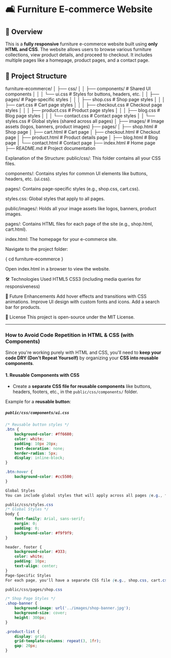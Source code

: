 # 🛋️ Furniture E-commerce Website

## 📌 Overview

This is a **fully responsive** furniture e-commerce website built using **only HTML and CSS**. The website allows users to browse various furniture collections, view product details, and proceed to checkout. It includes multiple pages like a homepage, product pages, and a contact page.

## 📁 Project Structure

furniture-ecommerce/
│ ├── css/
│ │ ├── components/ # Shared UI components
│ │ │ └── ui.css # Styles for buttons, headers, etc.
│ │ ├── pages/ # Page-specific styles
│ │ │ ├── shop.css # Shop page styles
│ │ │ ├── cart.css # Cart page styles
│ │ │ ├── checkout.css # Checkout page styles
│ │ │ ├── product.css # Product page styles
│ │ │ ├── blog.css # Blog page styles
│ │ │ └── contact.css # Contact page styles
│ │ └── styles.css # Global styles (shared across all pages)
│ ├── images/ # Image assets (logos, banners, product images)
├── pages/
│ ├── shop.html # Shop page
│ ├── cart.html # Cart page
│ ├── checkout.html # Checkout page
│ ├── product.html # Product details page
│ ├── blog.html # Blog page
│ └── contact.html # Contact page
├── index.html # Home page
├── README.md # Project documentation

Explanation of the Structure:
public/css/: This folder contains all your CSS files.

components/: Contains styles for common UI elements like buttons, headers, etc. (ui.css).

pages/: Contains page-specific styles (e.g., shop.css, cart.css).

styles.css: Global styles that apply to all pages.

public/images/: Holds all your image assets like logos, banners, product images.

pages/: Contains HTML files for each page of the site (e.g., shop.html, cart.html).

index.html: The homepage for your e-commerce site.

Navigate to the project folder:

{ cd furniture-ecommerce }

Open index.html in a browser to view the website.

🛠️ Technologies Used
HTML5
CSS3 (including media queries for responsiveness)

🎯 Future Enhancements
Add hover effects and transitions with CSS animations.
Improve UI design with custom fonts and icons.
Add a search bar for products.

📝 License
This project is open-source under the MIT License.

---

### **How to Avoid Code Repetition in HTML & CSS (with Components)**

Since you're working purely with HTML and CSS, you'll need to **keep your code DRY (Don't Repeat Yourself)** by organizing your **CSS into reusable components**.

#### **1. Reusable Components with CSS**

- Create a **separate CSS file for reusable components** like buttons, headers, footers, etc., in the `public/css/components/` folder.

Example for a **reusable button**:

##### **`public/css/components/ui.css`**

```css
/* Reusable button styles */
.btn {
    background-color: #ff6600;
    color: white;
    padding: 10px 20px;
    text-decoration: none;
    border-radius: 5px;
    display: inline-block;
}

.btn:hover {
    background-color: #cc5500;
}

Global Styles
You can include global styles that will apply across all pages (e.g., font sizes, background colors) in the public/css/styles.css file.

public/css/styles.css
/* Global Styles */
body {
    font-family: Arial, sans-serif;
    margin: 0;
    padding: 0;
    background-color: #f9f9f9;
}

header, footer {
    background-color: #333;
    color: white;
    padding: 10px;
    text-align: center;
}
Page-Specific Styles
For each page, you'll have a separate CSS file (e.g., shop.css, cart.css) where you define styles that are specific to that page.

public/css/pages/shop.css

/* Shop Page Styles */
.shop-banner {
    background-image: url('../images/shop-banner.jpg');
    background-size: cover;
    height: 300px;
}

.product-list {
    display: grid;
    grid-template-columns: repeat(3, 1fr);
    gap: 20px;
}
```
